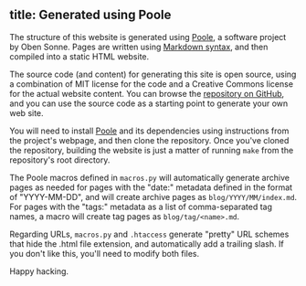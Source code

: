 title: Generated using Poole
---
The structure of this website is generated using [Poole][], a software project
by Oben Sonne.  Pages are written using [Markdown syntax][markdown], and then
compiled into a static HTML website.

The source code (and content) for generating this site is open source, using a
combination of MIT license for the code and a Creative Commons license for the
actual website content.  You can browse the [repository on GitHub][1], and you
can use the source code as a starting point to generate your own web site.

You will need to install [Poole][] and its dependencies using instructions
from the project's webpage, and then clone the repository.  Once you've
cloned the repository, building the website is just a matter of running `make`
from the repository's root directory.

The Poole macros defined in `macros.py` will automatically generate archive
pages as needed for pages with the "date:" metadata defined in the format of
"YYYY-MM-DD", and will create archive pages as `blog/YYYY/MM/index.md`. For
pages with the "tags:" metadata as a list of comma-separated tag names, a macro
will create tag pages as `blog/tag/<name>.md`.

Regarding URLs, `macros.py` and `.htaccess` generate "pretty" URL schemes that
hide the .html file extension, and automatically add a trailing slash.  If you
don't like this, you'll need to modify both files.

Happy hacking.

[markdown]: http://daringfireball.net/projects/markdown/syntax "Markdown"
[poole]: http://bitbucket.org/obensonne/poole/src "Poole"

[1]: http://github.com/leetcode/leetcode "LeetCode.net repo on GitHub"
